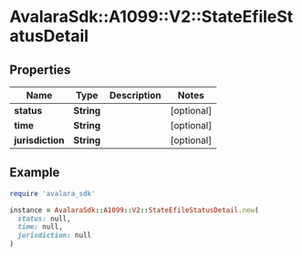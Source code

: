# AvalaraSdk::A1099::V2::StateEfileStatusDetail

## Properties

| Name | Type | Description | Notes |
| ---- | ---- | ----------- | ----- |
| **status** | **String** |  | [optional] |
| **time** | **String** |  | [optional] |
| **jurisdiction** | **String** |  | [optional] |

## Example

```ruby
require 'avalara_sdk'

instance = AvalaraSdk::A1099::V2::StateEfileStatusDetail.new(
  status: null,
  time: null,
  jurisdiction: null
)
```

